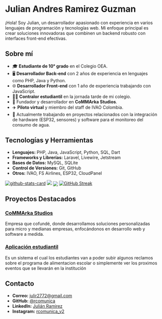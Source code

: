 # Julian Andres Ramirez Guzman

¡Hola! Soy Julian, un desarrollador apasionado con experiencia en varios lenguajes de programación y tecnologías web. Mi enfoque principal es crear soluciones innovadoras que combinen un backend robusto con interfaces front-end efectivas.


## Sobre mí

- 🎓 **Estudiante de 10° grado** en el Colegio OEA.
- 🖥️ **Desarrollador Back-end** con 2 años de experiencia en lenguajes como PHP, Java y Python.
- 🌐 **Desarrollador Front-end** con 1 año de experiencia trabajando con JavaScript.
- 👨‍💻 **Contralor estudiantil** en la jornada tarde de mi colegio.
- 🏢 Fundador y desarrollador en **CoMMArka Studios**.
- ✈️ **Piloto virtual** y miembro del staff de IVAO Colombia.
- 🔧 Actualmente trabajando en proyectos relacionados con la integración de hardware (ESP32, sensores) y software para el monitoreo del consumo de agua.
  
## Tecnologías y Herramientas

- **Lenguajes:** PHP, Java, JavaScript, Python, SQL, Dart
- **Frameworks y Librerías:** Laravel, Livewire, Jetstream
- **Bases de Datos:** MySQL, SQLite
- **Control de Versiones:** Git, GitHub
- **Otros:** IVAO, FS Airlines, ESP32, CloudPanel

<p aling="center">
 
[![github-stats-card](https://kasroudra-stats-card.onrender.com/lang?user=rcomunica&theme=dark&layout=compact&type=donut&include_username=false)](https://github.com/KasRoudra/github-stats-card)
<img src="https://metrics.lecoq.io/rcomunica?template=classic&achievements=1&achievements.threshold=C&achievements.secrets=true&achievements.display=compact&achievements.limit=0&config.timezone=Asia%2FDhaka">
<img align="center" src="https://github-profile-trophy.vercel.app/?username=rcomunica&theme=onedark&title=MultiLanguage,Stars,Commit,Followers,Repo,PR">
[![GitHub Streak](https://github-readme-streak-stats.herokuapp.com?user=rcomunica&theme=dark&card_width=1000&card_height=170)](https://git.io/streak-stats)

</p>

## Proyectos Destacados

### [CoMMArka Studios](https://commarka.app)
Empresa que cofundé, donde desarrollamos soluciones personalizadas para micro y medianas empresas, enfocándonos en desarrollo web y software a medida.

### [Aplicación estudiantil](https://github.com/rcomunica/app-estudiantil)
Es un sistema el cual los estudiantes van a poder subir algunos reclamos sobre el programa de alimentacion escolar o simplemente ver los proximos eventos que se llevarán en la institución
## Contacto

- **Correo:** julir2772@gmail.com
- **GitHub:** [@rcomunica](https://github.com/rcomunica)
- **LinkedIn:** [Julián Ramirez](www.linkedin.com/in/soycomunica)
- **Instagram:** [rcomunica_v2](https://www.instagram.com/rcomunica_v2/)
